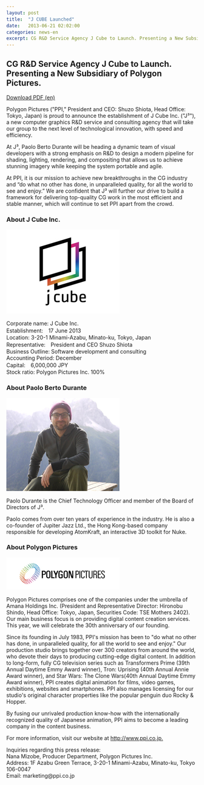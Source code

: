 ```yaml
---
layout: post
title:  "J CUBE Launched"
date:   2013-06-21 02:02:00
categories: news-en
excerpt: CG R&D Service Agency J Cube to Launch. Presenting a New Subsidiary of Polygon Pictures.
---
```


## CG R&D Service Agency J Cube to Launch. Presenting a New Subsidiary of Polygon Pictures.

<a href="http://www.ppi.co.jp/wp-content/uploads/2013/06/ppiPR20130621JCube_fix_en.pdf" class="btn button">Download PDF (en)</a>


<p>Polygon Pictures ("PPI," President and CEO: Shuzo Shiota, Head Office: Tokyo, Japan) is proud to announce the establishment of J Cube Inc. ("J³"), a new computer graphics R&amp;D service and consulting agency that will take our group to the next level of technological innovation, with speed and efficiency.</p>
<p>At J³, Paolo Berto Durante will be heading a dynamic team of visual developers with a strong emphasis on R&amp;D to design a modern pipeline for shading, lighting, rendering, and compositing that allows us to achieve stunning imagery while keeping the system portable and agile.</p>
<p>At PPI, it is our mission to achieve new breakthroughs in the CG industry and “do what no other has done, in unparalleled quality, for all the world to see and enjoy.” We are confident that J³ will further our drive to build a framework for delivering top-quality CG work in the most efficient and stable manner, which will continue to set PPI apart from the crowd.</p>


<h3>About J Cube Inc.</h3>

<img src="/img/JCube_rainbow_001B.jpg" width="298" alt="">

<p>Corporate name: J Cube Inc.<br>
   Establishment:　17 June 2013<br>
   Location: 3-20-1 Minami-Azabu, Minato-ku, Tokyo, Japan<br>
   Representative:　President and CEO Shuzo Shiota<br>
   Business Outline: Software development and consulting<br>
   Accounting Period: December<br>
   Capital:　6,000,000 JPY<br>
   Stock ratio: Polygon Pictures Inc. 100%
 </p>

<h3>About Paolo Berto Durante</h3>

<img src="/img/Paolo.jpeg" width="298" alt="">

<p>Paolo Durante is the Chief Technology Officer and member of the Board of Directors of J³.</p>
<p>Paolo comes from over ten years of experience in the industry. He is also a co-founder of Jupiter Jazz Ltd., the Hong Kong-based company responsible for developing AtomKraft, an interactive 3D toolkit for Nuke.</p>


<h3>About Polygon Pictures</h3>

<img src="/img/PPI_logo_web_PressRelease_w2981.jpg" width="298" alt="">

<p>Polygon Pictures comprises one of the companies under the umbrella of Amana Holdings Inc. (President and Representative Director: Hironobu Shindo, Head Office: Tokyo, Japan, Securities Code: TSE Mothers 2402). Our main business focus is on providing digital content creation services. This year, we will celebrate the 30th anniversary of our founding.</p>

<p>Since its founding in July 1983, PPI's mission has been to "do what no other has done, in unparalleled quality, for all the world to see and enjoy." Our production studio brings together over 300 creators from around the world, who devote their days to producing cutting-edge digital content. In addition to long-form, fully CG television series such as Transformers Prime (39th Annual Daytime Emmy Award winner), Tron: Uprising (40th Annual Annie Award winner), and Star Wars: The Clone Wars(40th Annual Daytime Emmy Award winner), PPI creates digital animation for films, video games, exhibitions, websites and smartphones. PPI also manages licensing for our studio's original character properties like the popular penguin duo Rocky &amp; Hopper.</p>

<p>By fusing our unrivaled production know-how with the internationally recognized quality of Japanese animation, PPI aims to become a leading company in the content business.</p>

<p>For more information, visit our website at <a href="http://www.ppi.co.jp." target="_blank">http://www.ppi.co.jp.</a></p>

<p>Inquiries regarding this press release:<br>Nana Mizobe, Producer Department, Polygon Pictures Inc.<br>Address: 1F Azabu Green Terrace, 3-20-1 Minami-Azabu, Minato-ku, Tokyo 106-0047<br>Email: marketing@ppi.co.jp</p>



